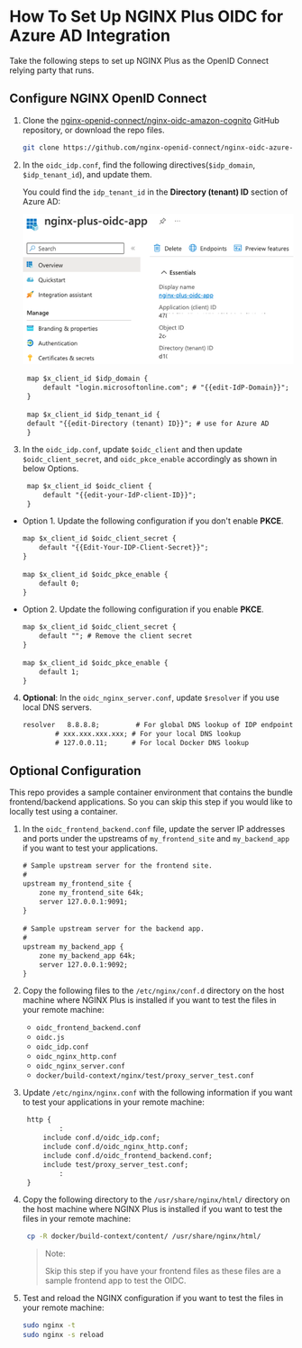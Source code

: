 # How To Set Up NGINX Plus OIDC for Azure AD Integration

Take the following steps to set up NGINX Plus as the OpenID Connect relying party that runs.

## Configure NGINX OpenID Connect

1. Clone the [nginx-openid-connect/nginx-oidc-amazon-cognito](https://github.com/nginx-openid-connect/nginx-oidc-azure-ad) GitHub repository, or download the repo files.

   ```bash
   git clone https://github.com/nginx-openid-connect/nginx-oidc-azure-ad.git
   ```

2. In the `oidc_idp.conf`, find the following directives(`$idp_domain`, `$idp_tenant_id`), and update them.

   You could find the `idp_tenant_id` in the **Directory (tenant) ID** section of Azure AD:

   ![](./img/azure-ad-tenant-id.png)

   ```nginx
    map $x_client_id $idp_domain {
        default "login.microsoftonline.com"; # "{{edit-IdP-Domain}}";
    }

    map $x_client_id $idp_tenant_id {
    default "{{edit-Directory (tenant) ID}}"; # use for Azure AD
    }
   ```

3. In the `oidc_idp.conf`, update `$oidc_client` and then update `$oidc_client_secret`, and `oidc_pkce_enable` accordingly as shown in below Options.

   ```nginx
    map $x_client_id $oidc_client {
        default "{{edit-your-IdP-client-ID}}";
    }
   ```

- Option 1. Update the following configuration if you don't enable **PKCE**.

  ```nginx
  map $x_client_id $oidc_client_secret {
      default "{{Edit-Your-IDP-Client-Secret}}";
  }

  map $x_client_id $oidc_pkce_enable {
      default 0;
  }
  ```

- Option 2. Update the following configuration if you enable **PKCE**.

  ```nginx
  map $x_client_id $oidc_client_secret {
      default ""; # Remove the client secret
  }

  map $x_client_id $oidc_pkce_enable {
      default 1;
  }
  ```

4. **Optional**: In the `oidc_nginx_server.conf`, update `$resolver` if you use local DNS servers.

   ```nginx
   resolver   8.8.8.8;         # For global DNS lookup of IDP endpoint
           # xxx.xxx.xxx.xxx; # For your local DNS lookup
           # 127.0.0.11;      # For local Docker DNS lookup
   ```

## Optional Configuration

This repo provides a sample container environment that contains the bundle frontend/backend applications. So you can skip this step if you would like to locally test using a container.

1. In the `oidc_frontend_backend.conf` file, update the server IP addresses and ports under the upstreams of `my_frontend_site` and `my_backend_app` if you want to test your applications.

   ```nginx
   # Sample upstream server for the frontend site.
   #
   upstream my_frontend_site {
       zone my_frontend_site 64k;
       server 127.0.0.1:9091;
   }

   # Sample upstream server for the backend app.
   #
   upstream my_backend_app {
       zone my_backend_app 64k;
       server 127.0.0.1:9092;
   }
   ```

2. Copy the following files to the `/etc/nginx/conf.d` directory on the host machine where NGINX Plus is installed if you want to test the files in your remote machine:

   - `oidc_frontend_backend.conf`
   - `oidc.js`
   - `oidc_idp.conf`
   - `oidc_nginx_http.conf`
   - `oidc_nginx_server.conf`
   - `docker/build-context/nginx/test/proxy_server_test.conf`

3. Update `/etc/nginx/nginx.conf` with the following information if you want to test your applications in your remote machine:

   ```nginx
    http {
            :
        include conf.d/oidc_idp.conf;
        include conf.d/oidc_nginx_http.conf;
        include conf.d/oidc_frontend_backend.conf;
        include test/proxy_server_test.conf;
            :
    }
   ```

4. Copy the following directory to the `/usr/share/nginx/html/` directory on the host machine where NGINX Plus is installed if you want to test the files in your remote machine:

   ```bash
    cp -R docker/build-context/content/ /usr/share/nginx/html/
   ```

   > Note:
   >
   > Skip this step if you have your frontend files as these files are a sample frontend app to test the OIDC.

5. Test and reload the NGINX configuration if you want to test the files in your remote machine:

   ```bash
   sudo nginx -t
   sudo nginx -s reload
   ```
